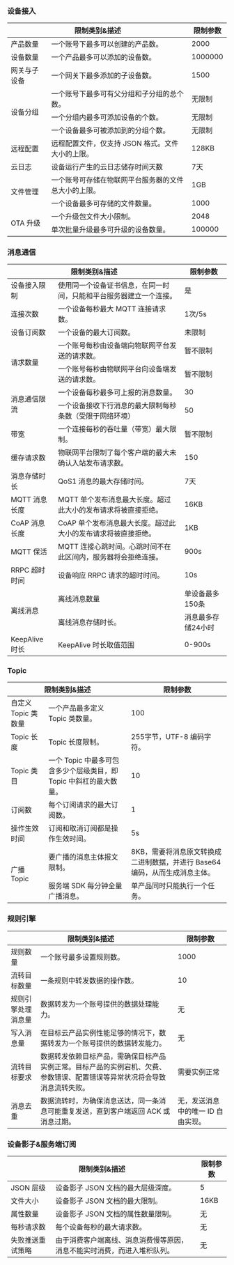 ### 设备接入

<table>
<thead>
<tr>
<th colspan="2">
限制类别&描述	
</th>
<th>
限制参数
</th>
<tr>
</thead>
<tr>
<td>
产品数量
</td>
<td>
一个账号下最多可以创建的产品数。
</td>
<td>
2000
</td>
</tr>
<tr>
<td>
设备数量
</td>
<td>
一个产品最多可以添加的设备数。
</td>
<td>
1000000
</td>
</tr>
<tr>
<td>
网关与子设备
</td>
<td>
一个网关下最多添加的子设备数。
</td>
<td>
1500
</td>
</tr>
<tr>
<td  rowspan="3">
设备分组
</td>
<td>
一个账号下最多可有父分组和子分组的总个数。
</td>
<td>
无限制
</td>
<tr>
<td>
一个分组内最多可添加设备的个数。
</td>
<td>
无限制
</td>
</tr>
<tr>
<td>
一个设备最多可被添加到的分组个数。
</td>
<td>
无限制
</td>
</tr>
<tr>
<td>
远程配置
</td>
<td>
远程配置文件，仅支持 JSON 格式。文件大小的上限。
</td>
<td>
128KB
</td>
</tr>
<tr>
</thead>
<tr>
<td>
云日志
</td>
<td>
设备运行产生的云日志储存时间天数
</td>
<td>
7天
</td>
</tr>
<tr>
<td rowspan="2">
文件管理
</td>
<td>
一个账号可存储在物联网平台服务器的文件总大小的上限。
</td>
<td>
1GB
</td>
</tr>
<tr>
<td>
一个设备最多可存储的文件数量。
</td>
<td>
1000
</td>
</tr>
<tr>
<td rowspan="2">
OTA 升级
</td>
<td>
一个升级包文件大小限制。
</td>
<td>
2048
</td>
</tr>
<tr>
<td>
单次批量升级最多可升级的设备数量。
</td>
<td>
100000
</td>
</tr>
</table>

### 消息通信

<table>
<thead>
<tr>
<th colspan="2">
限制类别&描述	
</th>
<th>
限制参数
</th>
<tr>
</thead>
<tr>
<td>
设备接入限制
</td>
<td>
使用同一个设备证书信息，在同一时间，只能和平台服务器建立一个连接。
</td>
<td>
是
</td>
</tr>
<tr>
<td>
连接次数
</td>
<td>
一个设备每秒最大 MQTT 连接请求数。
</td>
<td>
1次/5s
</td>
</tr>
<tr>
<td>
设备订阅数
</td>
<td>
一个设备的最大订阅数。
</td>
<td>
未限制
</td>
</tr>
<tr>
<td  rowspan="2">
请求数量
</td>
<td>
一个账号每秒由设备端向物联网平台发送的请求数。
</td>
<td>
暂不限制
</td>
<tr>
<td>
一个账号每秒由物联网平台向设备端发送的请求数。
</td>
<td>
暂不限制
</td>
</tr>
<tr>
<td rowspan="2">
消息通信限流
</td>
<td>
一个设备每秒最多可上报的消息数量。
</td>
<td>
30
</td>
</tr>
<tr>
<td>
一个设备接收下行消息的最大限制每秒条数（受限于网络环境）
</td>
<td>
50
</td>
</tr>
<tr>
<td>
带宽
</td>
<td>
一个连接每秒的吞吐量（带宽）最大限制。
</td>
<td>
暂不限制
</td>
</tr>
<tr>
<td>
缓存请求数
</td>
<td>
物联网平台限制了每个客户端的最大未确认入站发布请求数。
</td>
<td>
150
</td>
</tr>
<tr>
<td>
消息存储时长
</td>
<td>
QoS1 消息的最大存储时间。
</td>
<td>
7天
</td>
</tr>
<tr>
<td>
MQTT 消息长度
</td>
<td>
MQTT 单个发布消息最大长度。超过此大小的发布请求将被直接拒绝。
</td>
<td>
16KB
</td>
</tr>
<tr>
<td>
CoAP 消息长度
</td>
<td>
CoAP 单个发布消息最大长度。超过此大小的发布请求将被直接拒绝。
</td>
<td>
1KB
</td>
</tr>
<tr>
<td>
MQTT 保活
</td>
<td>
MQTT 连接心跳时间。心跳时间不在此区间内，服务器将会拒绝连接。</td>
<td>
900s
</td>
</tr>
<tr>
<td>
RRPC 超时时间
</td>
<td>
设备响应 RRPC 请求的超时时间。
<td>
10s
</td>
</tr>
<tr>
<td rowspan="2">
离线消息
</td>
<td>
离线消息数量
<td>
单设备最多150条
</td>
</tr>
<tr>
<td>
离线消息存储时长。
<td>
消息最多存储24小时
</td>
</tr>
<tr>
<td>
KeepAlive 时长
</td>
<td>
KeepAlive 时长取值范围
<td>
0-900s
</td>
</tr>
</table>

### Topic

<table>
<thead>
<tr>
<th colspan="2">
限制类别&描述	
</th>
<th>
限制参数
</th>
<tr>
</thead>
<tr>
<td>
自定义 Topic 类数量
</td>
<td>
一个产品最多定义 Topic 类数量。</td>
<td>
100
</td>
</tr>
<tr>
<td>
Topic 长度
</td>
<td>
Topic 长度限制。
</td>
<td>
255字节，UTF-8 编码字符。
</td>
</tr>
<tr>
<td>
Topic 类目
</td>
<td>
一个 Topic 中最多可包含多少个层级类目，即 Topic 中斜杠的最大数量。</td>
<td>
10
</td>
</tr>
<tr>
<td>
订阅数
</td>
<td>
每个订阅请求的最大订阅数。
</td>
<td>
1
</td>
</tr>
<tr>
<td>
操作生效时间
</td>
<td>
订阅和取消订阅都是操作生效时间。
</td>
<td>
5s
</td>
</tr>
<tr>
<td rowspan="2">
广播 Topic
</td>
<td>
要广播的消息主体报文限制。
</td>
<td>
8KB，需要将消息原文转换成二进制数据，并进行 Base64 编码，从而生成消息主体。
</td>
</tr>
<tr>
<td>
服务端 SDK 每分钟全量广播消息。
</td>
<td>
单产品同时只能执行一个任务。
</td>
</tr>
</table>

### 规则引擎

<table>
<thead>
<tr>
<th colspan="2">
限制类别&描述	
</th>
<th>
限制参数
</th>
<tr>
</thead>
<tr>
<td>
规则数量
</td>
<td>
一个账号最多设置规则数。
</td>
<td>
1000
</td>
</tr>
<tr>
<td>
流转目标数量
</td>
<td>
一条规则中转发数据的操作数。
</td>
<td>
10
</td>
</tr>
<tr>
<td>
规则引擎处理消息量
</td>
<td>
数据转发为一个账号提供的数据处理能力。
</td>
<td>
无
</td>
</tr>
<tr>
<td>
写入消息量
</td>
<td>
在目标云产品实例性能足够的情况下，数据转发为一个账号提供的数据转发能力。
</td>
<td>
无
</td>
</tr>
<tr>
<td>
流转目标要求
</td>
<td>
数据转发依赖目标产品，需确保目标产品实例正常。目标产品的实例宕机、欠费、参数错误、配置错误等异常状况将会导致消息流转失败。
</td>
<td>
需要实例正常
</td>
</tr>
<tr>
<td >
消息去重
</td>
<td>
数据流转时，为确保消息送达，同一条消息可能重复发送，直到客户端返回 ACK 或消息过期。
</td>
<td>
无，发送消息中的唯一 ID 自由实现。
</td>
</tr>
</table>

### 设备影子&服务端订阅

<table>
<thead>
<tr>
<th colspan="2">
限制类别&描述	
</th>
<th>
限制参数
</th>
<tr>
</thead>
<tr>
<td>
JSON 层级
</td>
<td>
设备影子 JSON 文档的最大层级深度。
</td>
<td>
5
</td>
</tr>
<tr>
<td>
文件大小
</td>
<td>
设备影子 JSON 文档的最大限制。
</td>
<td>
16KB
</td>
</tr>
<tr>
<td>
属性数量
</td>
<td>
设备影子 JSON 文档的属性数量限制。
</td>
<td>
无
</td>
</tr>
<tr>
<td>
每秒请求数
</td>
<td>
每个设备每秒的最大请求数。</td>
<td>
无
</td>
</tr>
<tr>
<td>
失败推送重试策略
</td>
<td>
由于消费客户端离线、消息消费慢等原因，消息不能实时消费，而进入堆积队列。</td>
<td>
无
</td>
</tr>
</table>
